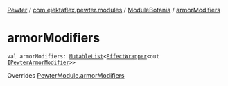 [Pewter](../../index.md) / [com.ejektaflex.pewter.modules](../index.md) / [ModuleBotania](index.md) / [armorModifiers](./armor-modifiers.md)

# armorModifiers

`val armorModifiers: `[`MutableList`](https://kotlinlang.org/api/latest/jvm/stdlib/kotlin.collections/-mutable-list/index.html)`<`[`EffectWrapper`](../../com.ejektaflex.pewter.api.core/-effect-wrapper/index.md)`<out `[`IPewterArmorModifier`](../../com.ejektaflex.pewter.api.core.modifiers/-i-pewter-armor-modifier.md)`>>`

Overrides [PewterModule.armorModifiers](../../com.ejektaflex.pewter.api.core/-pewter-module/armor-modifiers.md)


